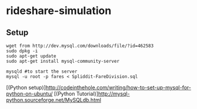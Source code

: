 # rideshare-simulation

## Setup

	wget from http://dev.mysql.com/downloads/file/?id=462583
	sudo dpkg -i
	sudo apt-get update
	sudo apt-get install mysql-community-server

	mysqld #to start the server
	mysql -u root -p fares < Spliddit-FareDivision.sql

[(Python setup)]http://codeinthehole.com/writing/how-to-set-up-mysql-for-python-on-ubuntu/
[(Python Tutorial)]http://mysql-python.sourceforge.net/MySQLdb.html